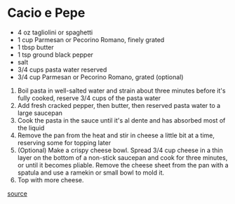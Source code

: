 # Cacio e Pepe

* 4 oz tagliolini or spaghetti
* 1 cup Parmesan or Pecorino Romano, finely grated
* 1 tbsp butter
* 1 tsp ground black pepper
* salt
* 3/4 cups pasta water reserved
* 3/4 cup Parmesan or Pecorino Romano, grated (optional)

1. Boil pasta in well-salted water and strain about three minutes before it's fully cooked, reserve 3/4 cups of the pasta water
1. Add fresh cracked pepper, then butter, then reserved pasta water to a large saucepan
1. Cook the pasta in the sauce until it's al dente and has absorbed most of the liquid
1. Remove the pan from the heat and stir in cheese a little bit at a time, reserving some for topping later
1. (Optional) Make a crispy cheese bowl. Spread 3/4 cup cheese in a thin layer on the bottom of a non-stick saucepan and cook for three minutes, or until it becomes pliable. Remove the cheese sheet from the pan with a spatula and use a ramekin or small bowl to mold it.
1. Top with more cheese.

[source](https://www.businessinsider.com/how-to-make-anthony-bourdains-favorite-cacio-e-pepe-2015-7)
